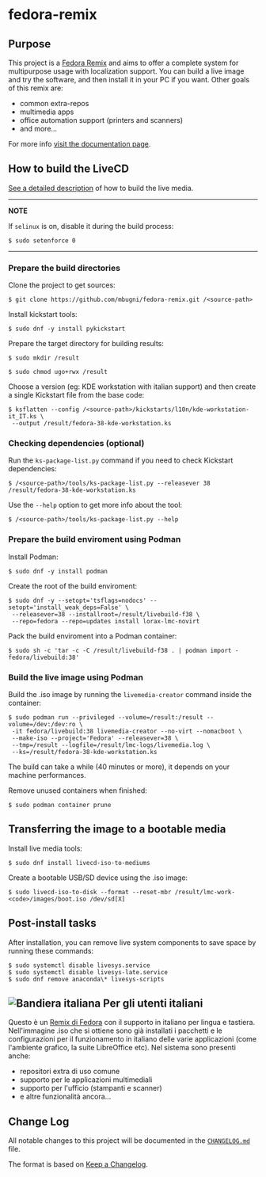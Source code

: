 # fedora-remix

## Purpose
This project is a [Fedora Remix][01] and aims to offer a complete system for multipurpose usage with localization support. You can build a live image and try the software, and then install it in your PC if you want.
Other goals of this remix are:

* common extra-repos
* multimedia apps
* office automation support (printers and scanners)
* and more...

For more info [visit the documentation page][02].

## How to build the LiveCD
[See a detailed description][03] of how to build the live media.

---
**NOTE**

If `selinux` is on, disable it during the build process:

```shell
$ sudo setenforce 0
```
---

### Prepare the build directories
Clone the project to get sources:

```shell
$ git clone https://github.com/mbugni/fedora-remix.git /<source-path>
```

Install kickstart tools:

```shell
$ sudo dnf -y install pykickstart
```

Prepare the target directory for building results:

```shell
$ sudo mkdir /result

$ sudo chmod ugo+rwx /result
```

Choose a version (eg: KDE workstation with italian support) and then create a single Kickstart file from the base code:

```shell
$ ksflatten --config /<source-path>/kickstarts/l10n/kde-workstation-it_IT.ks \
 --output /result/fedora-38-kde-workstation.ks
```

### Checking dependencies (optional)
Run the `ks-package-list.py` command if you need to check Kickstart dependencies:

```shell
$ /<source-path>/tools/ks-package-list.py --releasever 38 /result/fedora-38-kde-workstation.ks
```

Use the `--help` option to get more info about the tool:

```shell
$ /<source-path>/tools/ks-package-list.py --help
```

### Prepare the build enviroment using Podman
Install Podman:

```shell
$ sudo dnf -y install podman
```

Create the root of the build enviroment:

```shell
$ sudo dnf -y --setopt='tsflags=nodocs' --setopt='install_weak_deps=False' \
 --releasever=38 --installroot=/result/livebuild-f38 \
 --repo=fedora --repo=updates install lorax-lmc-novirt
```

Pack the build enviroment into a Podman container:

```shell
$ sudo sh -c 'tar -c -C /result/livebuild-f38 . | podman import - fedora/livebuild:38'
```

### Build the live image using Podman
Build the .iso image by running the `livemedia-creator` command inside the container:

```shell
$ sudo podman run --privileged --volume=/result:/result --volume=/dev:/dev:ro \
 -it fedora/livebuild:38 livemedia-creator --no-virt --nomacboot \
 --make-iso --project='Fedora' --releasever=38 \
 --tmp=/result --logfile=/result/lmc-logs/livemedia.log \
 --ks=/result/fedora-38-kde-workstation.ks
```

The build can take a while (40 minutes or more), it depends on your machine performances.

Remove unused containers when finished:

```shell
$ sudo podman container prune
```

## Transferring the image to a bootable media
Install live media tools:

```shell
$ sudo dnf install livecd-iso-to-mediums
```

Create a bootable USB/SD device using the .iso image:

```shell
$ sudo livecd-iso-to-disk --format --reset-mbr /result/lmc-work-<code>/images/boot.iso /dev/sd[X]
```

## Post-install tasks
After installation, you can remove live system components to save space by running these commands:

```shell
$ sudo systemctl disable livesys.service
$ sudo systemctl disable livesys-late.service
$ sudo dnf remove anaconda\* livesys-scripts
```

## ![Bandiera italiana][04] Per gli utenti italiani
Questo è un [Remix di Fedora][01] con il supporto in italiano per lingua e tastiera. Nell'immagine .iso che si ottiene sono già installati i pacchetti e le configurazioni per il funzionamento in italiano delle varie applicazioni (come l'ambiente grafico, la suite LibreOffice etc).
Nel sistema sono presenti anche:

* repositori extra di uso comune
* supporto per le applicazioni multimediali
* supporto per l'ufficio (stampanti e scanner)
* e altre funzionalità ancora...

## Change Log
All notable changes to this project will be documented in the [`CHANGELOG.md`](CHANGELOG.md) file.

The format is based on [Keep a Changelog][05].

[01]: https://fedoraproject.org/wiki/Remix
[02]: https://mbugni.github.io/fedora-remix.html
[03]: https://weldr.io/lorax/lorax.html
[04]: http://flagpedia.net/data/flags/mini/it.png
[05]: https://keepachangelog.com/
